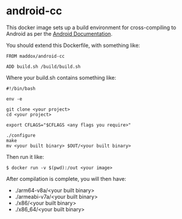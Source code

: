 # android-cc

This docker image sets up a build environment for cross-compiling to Android as per the [Android Documentation](https://developer.android.com/ndk/guides/other_build_systems).

You should extend this Dockerfile, with something like:

```
FROM maddox/android-cc

ADD build.sh /build/build.sh
```

Where your build.sh contains something like:

```
#!/bin/bash

env -e

git clone <your project>
cd <your project>

export CFLAGS="$CFLAGS <any flags you require>"

./configure
make
mv <your built binary> $OUT/<your built binary>
```

Then run it like:

```
$ docker run -v $(pwd):/out <your image> 
```

After compilation is complete, you will then have:

 - ./arm64-v8a/\<your built binary\>
 - ./armeabi-v7a/\<your built binary\>
 - ./x86/\<your built binary\>
 - ./x86_64/\<your built binary\>
  
